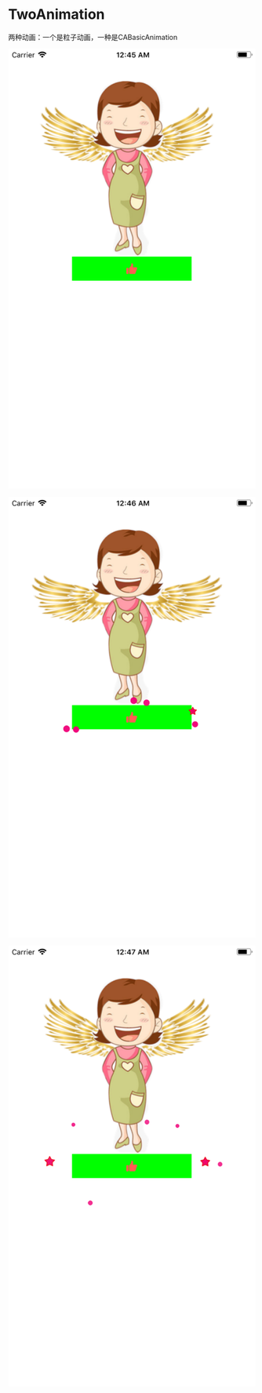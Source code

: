# TwoAnimation
两种动画：一个是粒子动画，一种是CABasicAnimation


![Image text](https://github.com/Y1991/TwoAnimation/blob/master/AnimationDemo/images/1.png)


![Image text](https://github.com/Y1991/TwoAnimation/blob/master/AnimationDemo/images/2.png)

![Image text](https://github.com/Y1991/TwoAnimation/blob/master/AnimationDemo/images/3.png)
